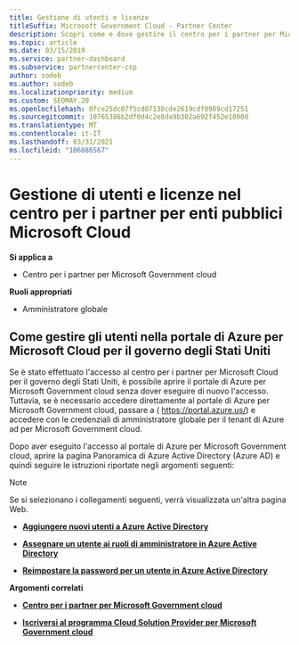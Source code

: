 ```yaml
---
title: Gestione di utenti e licenze
titleSuffix: Microsoft Government Cloud - Partner Center
description: Scopri come e dove gestire il centro per i partner per Microsoft Cloud per partner, clienti e licenze degli Stati Uniti, nonché per reimpostare le password.
ms.topic: article
ms.date: 03/15/2019
ms.service: partner-dashboard
ms.subservice: partnercenter-csp
author: sodeb
ms.author: sodeb
ms.localizationpriority: medium
ms.custom: SEOMAY.20
ms.openlocfilehash: 0fce25dc07f5cd07138cde2619cdf0989cd17251
ms.sourcegitcommit: 10765386b2df0d4c2e8da9b302a692f452e1090d
ms.translationtype: MT
ms.contentlocale: it-IT
ms.lasthandoff: 03/31/2021
ms.locfileid: "106086567"
---
```

# <a name="user-and-license-management-in-partner-center-for-government-microsoft-cloud"></a>Gestione di utenti e licenze nel centro per i partner per enti pubblici Microsoft Cloud

**Si applica a**

- Centro per i partner per Microsoft Government cloud

**Ruoli appropriati**

- Amministratore globale

## <a name="how-to-manage-users-in-the-azure-portal-for-microsoft-cloud-for-us-government"></a>Come gestire gli utenti nella portale di Azure per Microsoft Cloud per il governo degli Stati Uniti

Se è stato effettuato l'accesso al centro per i partner per Microsoft Cloud per il governo degli Stati Uniti, è possibile aprire il portale di Azure per Microsoft Government cloud senza dover eseguire di nuovo l'accesso. Tuttavia, se è necessario accedere direttamente al portale di Azure per Microsoft Government cloud, passare a ( https://portal.azure.us/) e accedere con le credenziali di amministratore globale per il tenant di Azure ad per Microsoft Government cloud.

Dopo aver eseguito l'accesso al portale di Azure per Microsoft Government cloud, aprire la pagina Panoramica di Azure Active Directory (Azure AD) e quindi seguire le istruzioni riportate negli argomenti seguenti:

> [!NOTE]  
> Se si selezionano i collegamenti seguenti, verrà visualizzata un'altra pagina Web. 

-  [**Aggiungere nuovi utenti a Azure Active Directory**](/azure/active-directory/active-directory-users-create-azure-portal)

-  [**Assegnare un utente ai ruoli di amministratore in Azure Active Directory**](/azure/active-directory/active-directory-users-assign-role-azure-portal)

-  [**Reimpostare la password per un utente in Azure Active Directory**](/azure/active-directory/active-directory-users-reset-password-azure-portal)

**Argomenti correlati**

-  [**Centro per i partner per Microsoft Government cloud**](partner-center-for-microsoft-us-govt-cloud.md)

-  [**Iscriversi al programma Cloud Solution Provider per Microsoft Government cloud**](enroll-in-csp-for-microsoft-us-govt-cloud.md)